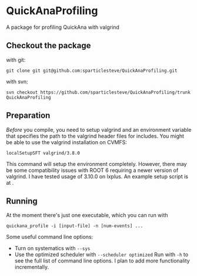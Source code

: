 # QuickAnaProfiling
A package for profiling QuickAna with valgrind

## Checkout the package
with git:

    git clone git git@github.com:sparticlesteve/QuickAnaProfiling.git

with svn:

    svn checkout https://github.com/sparticlesteve/QuickAnaProfiling/trunk QuickAnaProfiling

## Preparation
_Before_ you compile, you need to setup valgrind and an environment variable
that specifies the path to the valgrind header files for includes. You might
be able to use the valgrind installation on CVMFS:

    localSetupSFT valgrind/3.8.0

This command will setup the environment completely. However, there may be some
compatibility issues with ROOT 6 requiring a newer version of valgrind. I have
tested usage of 3.10.0 on lxplus. An example setup script is at
[](scripts/setup_lxplus.sh).

## Running

At the moment there's just one executable, which you can run with

    quickana_profile -i [input-file] -n [num-events] ...

Some useful command line options:
* Turn on systematics with ```--sys```
* Use the optimized scheduler with ```--scheduler optimized```
Run with `-h` to see the full list of command line options.
I plan to add more functionality incrementally.
